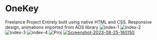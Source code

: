 # OneKey
Freelance Project
Entirely built using native HTML and CSS. Responsive design, animations imported from AOS library
![index-1](https://ibb.co/RHBzYTp)
![index-2](https://ibb.co/3pBZtcy)
![index-3](https://ibb.co/ChtkCvd)
![index-4](https://ibb.co/VBCHt7w)
![Proj](https://ibb.co/0mG6b7y)
<a href="https://ibb.co/0mG6b7y"><img src="https://i.ibb.co/k5SwC72/Screenshot-2023-08-25-160150.png" alt="Screenshot-2023-08-25-160150" border="0" /></a>

